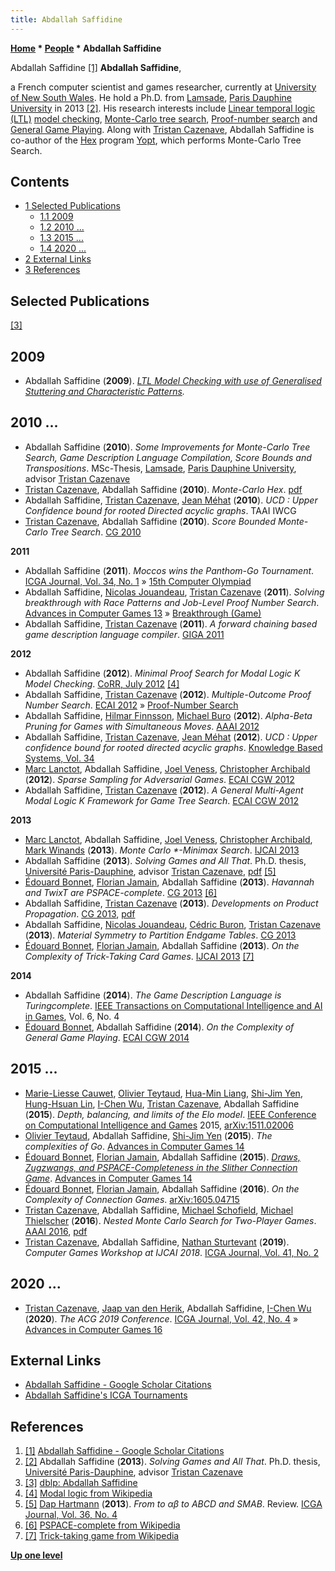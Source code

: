 ```yaml
---
title: Abdallah Saffidine
---
```

**[Home](Home "Home") * [People](People "People") * Abdallah Saffidine**

[](https://scholar.google.com/citations?user=yWzT7LAAAAAJ) Abdallah Saffidine <a id="cite-note-1" href="#cite-ref-1">[1]</a>
**Abdallah Saffidine**,

a French computer scientist and games researcher, currently at [University of New South Wales](https://en.wikipedia.org/wiki/University_of_New_South_Wales).
He hold a Ph.D. from [Lamsade](https://en.wikipedia.org/wiki/Lamsade), [Paris Dauphine University](University_of_Paris#9 "University of Paris") in 2013 <a id="cite-note-2" href="#cite-ref-2">[2]</a>.
His research interests include [Linear temporal logic (LTL)](https://en.wikipedia.org/wiki/Linear_temporal_logic) [model checking](https://en.wikipedia.org/wiki/Model_checking), [Monte-Carlo tree search](Monte-Carlo_Tree_Search "Monte-Carlo Tree Search"), [Proof-number search](Proof-Number_Search "Proof-Number Search") and [General Game Playing](General_Game_Playing "General Game Playing"). Along with [Tristan Cazenave](Tristan_Cazenave "Tristan Cazenave"), Abdallah Saffidine is co-author of the [Hex](Hex "Hex") program [Yopt](https://www.game-ai-forum.org/icga-tournaments/program.php?id=556), which performs Monte-Carlo Tree Search.

## Contents

- [1 Selected Publications](#selected-publications)
  - [1.1 2009](#2009)
  - [1.2 2010 ...](#2010-...)
  - [1.3 2015 ...](#2015-...)
  - [1.4 2020 ...](#2020-...)
- [2 External Links](#external-links)
- [3 References](#references)

## Selected Publications

<a id="cite-note-3" href="#cite-ref-3">[3]</a>

## 2009

- Abdallah Saffidine (**2009**). *[LTL Model Checking with use of Generalised Stuttering and Characteristic Patterns](https://www.semanticscholar.org/paper/LTL-Model-Checking-with-use-of-Generalised-and-Saffidine/34cd42ec27580aa479c7b7c86f8c707c3b4abc47).*

## 2010 ...

- Abdallah Saffidine (**2010**). *Some Improvements for Monte-Carlo Tree Search, Game Description Language Compilation, Score Bounds and Transpositions*. MSc-Thesis, [Lamsade](https://en.wikipedia.org/wiki/Lamsade), [Paris Dauphine University](University_of_Paris#9 "University of Paris"), advisor [Tristan Cazenave](Tristan_Cazenave "Tristan Cazenave")
- [Tristan Cazenave](Tristan_Cazenave "Tristan Cazenave"), Abdallah Saffidine (**2010**). *Monte-Carlo Hex*. [pdf](http://www.lamsade.dauphine.fr/%7Ecazenave/papers/hex.pdf)
- Abdallah Saffidine, [Tristan Cazenave](Tristan_Cazenave "Tristan Cazenave"), [Jean Méhat](Jean_M%C3%A9hat "Jean Méhat") (**2010**). *UCD : Upper Confidence bound for rooted Directed acyclic graphs*. TAAI IWCG
- [Tristan Cazenave](Tristan_Cazenave "Tristan Cazenave"), Abdallah Saffidine (**2010**). *Score Bounded Monte-Carlo Tree Search*. [CG 2010](CG_2010 "CG 2010")

**2011**

- Abdallah Saffidine (**2011**). *Moccos wins the Panthom-Go Tournament*. [ICGA Journal, Vol. 34, No. 1](ICGA_Journal#34_1 "ICGA Journal") » [15th Computer Olympiad](15th_Computer_Olympiad#PanthomGo "15th Computer Olympiad")
- Abdallah Saffidine, [Nicolas Jouandeau](index.php?title=Nicolas_Jouandeau&action=edit&redlink=1 "Nicolas Jouandeau (page does not exist)"), [Tristan Cazenave](Tristan_Cazenave "Tristan Cazenave") (**2011**). *Solving breakthrough with Race Patterns and Job-Level Proof Number Search*. [Advances in Computer Games 13](Advances_in_Computer_Games_13 "Advances in Computer Games 13") » [Breakthrough (Game)](</Breakthrough_(Game)> "Breakthrough (Game)")
- Abdallah Saffidine, [Tristan Cazenave](Tristan_Cazenave "Tristan Cazenave") (**2011**). *A forward chaining based game description language compiler*. [GIGA 2011](http://movingai.com/giga11/cfp.html)

**2012**

- Abdallah Saffidine (**2012**). *Minimal Proof Search for Modal Logic K Model Checking*. [CoRR, July 2012](http://www.informatik.uni-trier.de/~ley/db/journals/corr/corr1207.html#abs-1207-1832) <a id="cite-note-4" href="#cite-ref-4">[4]</a>
- Abdallah Saffidine, [Tristan Cazenave](Tristan_Cazenave "Tristan Cazenave") (**2012**). *Multiple-Outcome Proof Number Search*. [ECAI 2012](http://www.informatik.uni-trier.de/~ley/db/conf/ecai/ecai2012.html#SaffidineC12) » [Proof-Number Search](Proof-Number_Search "Proof-Number Search")
- Abdallah Saffidine, [Hilmar Finnsson](index.php?title=Hilmar_Finnsson&action=edit&redlink=1 "Hilmar Finnsson (page does not exist)"), [Michael Buro](Michael_Buro "Michael Buro") (**2012**). *Alpha-Beta Pruning for Games with Simultaneous Moves*. [AAAI 2012](AAAI "AAAI")
- Abdallah Saffidine, [Tristan Cazenave](Tristan_Cazenave "Tristan Cazenave"), [Jean Méhat](Jean_M%C3%A9hat "Jean Méhat") (**2012**). *UCD : Upper confidence bound for rooted directed acyclic graphs*. [Knowledge Based Systems, Vol. 34](http://www.informatik.uni-trier.de/~ley/db/journals/kbs/kbs34.html#SaffidineCM12)
- [Marc Lanctot](Marc_Lanctot "Marc Lanctot"), Abdallah Saffidine, [Joel Veness](Joel_Veness "Joel Veness"), [Christopher Archibald](index.php?title=Christopher_Archibald&action=edit&redlink=1 "Christopher Archibald (page does not exist)") (**2012**). *Sparse Sampling for Adversarial Games*. [ECAI CGW 2012](index.php?title=ECAI_CGW_2012&action=edit&redlink=1 "ECAI CGW 2012 (page does not exist)")
- Abdallah Saffidine, [Tristan Cazenave](Tristan_Cazenave "Tristan Cazenave") (**2012**). *A General Multi-Agent Modal Logic K Framework for Game Tree Search*. [ECAI CGW 2012](index.php?title=ECAI_CGW_2012&action=edit&redlink=1 "ECAI CGW 2012 (page does not exist)")

**2013**

- [Marc Lanctot](Marc_Lanctot "Marc Lanctot"), Abdallah Saffidine, [Joel Veness](Joel_Veness "Joel Veness"), [Christopher Archibald](index.php?title=Christopher_Archibald&action=edit&redlink=1 "Christopher Archibald (page does not exist)"), [Mark Winands](Mark_Winands "Mark Winands") (**2013**). *Monte Carlo \*-Minimax Search*. [IJCAI 2013](Conferences#IJCAI "Conferences")
- Abdallah Saffidine (**2013**). *Solving Games and All That*. Ph.D. thesis, [Université Paris-Dauphine](University_of_Paris#9 "University of Paris"), advisor [Tristan Cazenave](Tristan_Cazenave "Tristan Cazenave"), [pdf](http://cgi.cse.unsw.edu.au/~abdallahs/Papers/2013/Solving%20Games%20and%20All%20That.pdf) <a id="cite-note-5" href="#cite-ref-5">[5]</a>
- [Édouard Bonnet](index.php?title=Edouard_Bonnet&action=edit&redlink=1 "Edouard Bonnet (page does not exist)"), [Florian Jamain](index.php?title=Florian_Jamain&action=edit&redlink=1 "Florian Jamain (page does not exist)"), Abdallah Saffidine (**2013**). *Havannah and TwixT are PSPACE-complete*. [CG 2013](CG_2013 "CG 2013") <a id="cite-note-6" href="#cite-ref-6">[6]</a>
- Abdallah Saffidine, [Tristan Cazenave](Tristan_Cazenave "Tristan Cazenave") (**2013**). *Developments on Product Propagation*. [CG 2013](CG_2013 "CG 2013"), [pdf](http://www.lamsade.dauphine.fr/~cazenave/papers/probabilitySearch.pdf)
- Abdallah Saffidine, [Nicolas Jouandeau](index.php?title=Nicolas_Jouandeau&action=edit&redlink=1 "Nicolas Jouandeau (page does not exist)"), [Cédric Buron](index.php?title=C%C3%A9dric_Buron&action=edit&redlink=1 "Cédric Buron (page does not exist)"), [Tristan Cazenave](Tristan_Cazenave "Tristan Cazenave") (**2013**). *Material Symmetry to Partition Endgame Tables*. [CG 2013](CG_2013 "CG 2013")
- [Édouard Bonnet](index.php?title=Edouard_Bonnet&action=edit&redlink=1 "Edouard Bonnet (page does not exist)"), [Florian Jamain](index.php?title=Florian_Jamain&action=edit&redlink=1 "Florian Jamain (page does not exist)"), Abdallah Saffidine (**2013**). *On the Complexity of Trick-Taking Card Games*. [IJCAI 2013](http://www.informatik.uni-trier.de/~ley/db/conf/ijcai/ijcai2013.html#BonnetJS13) <a id="cite-note-7" href="#cite-ref-7">[7]</a>

**2014**

- Abdallah Saffidine (**2014**). *The Game Description Language is Turingcomplete*. [IEEE Transactions on Computational Intelligence and AI in Games](IEEE#TOCIAIGAMES "IEEE"), Vol. 6, No. 4
- [Édouard Bonnet](index.php?title=Edouard_Bonnet&action=edit&redlink=1 "Edouard Bonnet (page does not exist)"), Abdallah Saffidine (**2014**). *On the Complexity of General Game Playing*. [ECAI CGW 2014](index.php?title=ECAI_CGW_2014&action=edit&redlink=1 "ECAI CGW 2014 (page does not exist)")

## 2015 ...

- [Marie-Liesse Cauwet](index.php?title=Marie-Liesse_Cauwet&action=edit&redlink=1 "Marie-Liesse Cauwet (page does not exist)"), [Olivier Teytaud](Olivier_Teytaud "Olivier Teytaud"), [Hua-Min Liang](index.php?title=Hua-Min_Liang&action=edit&redlink=1 "Hua-Min Liang (page does not exist)"), [Shi-Jim Yen](Shi-Jim_Yen "Shi-Jim Yen"), [Hung-Hsuan Lin](Hung-Hsuan_Lin "Hung-Hsuan Lin"), [I-Chen Wu](I-Chen_Wu "I-Chen Wu"), [Tristan Cazenave](Tristan_Cazenave "Tristan Cazenave"), Abdallah Saffidine (**2015**). *Depth, balancing, and limits of the Elo model*. [IEEE Conference on Computational Intelligence and Games](IEEE#CIG "IEEE") 2015, [arXiv:1511.02006](https://arxiv.org/abs/1511.02006)
- [Olivier Teytaud](Olivier_Teytaud "Olivier Teytaud"), Abdallah Saffidine, [Shi-Jim Yen](Shi-Jim_Yen "Shi-Jim Yen") (**2015**). *The complexities of Go*. [Advances in Computer Games 14](Advances_in_Computer_Games_14 "Advances in Computer Games 14")
- [Édouard Bonnet](index.php?title=Edouard_Bonnet&action=edit&redlink=1 "Edouard Bonnet (page does not exist)"), [Florian Jamain](index.php?title=Florian_Jamain&action=edit&redlink=1 "Florian Jamain (page does not exist)"), Abdallah Saffidine (**2015**). *[Draws, Zugzwangs, and PSPACE-Completeness in the Slither Connection Game](https://link.springer.com/chapter/10.1007/978-3-319-27992-3_15)*. [Advances in Computer Games 14](Advances_in_Computer_Games_14 "Advances in Computer Games 14")
- [Édouard Bonnet](index.php?title=Edouard_Bonnet&action=edit&redlink=1 "Edouard Bonnet (page does not exist)"), [Florian Jamain](index.php?title=Florian_Jamain&action=edit&redlink=1 "Florian Jamain (page does not exist)"), Abdallah Saffidine (**2016**). *On the Complexity of Connection Games*. [arXiv:1605.04715](https://arxiv.org/abs/1605.04715)
- [Tristan Cazenave](Tristan_Cazenave "Tristan Cazenave"), Abdallah Saffidine, [Michael Schofield](index.php?title=Michael_Schofield&action=edit&redlink=1 "Michael Schofield (page does not exist)"), [Michael Thielscher](Michael_Thielscher "Michael Thielscher") (**2016**). *Nested Monte Carlo Search for Two-Player Games*. [AAAI 2016](Conferences#AAAI-2016 "Conferences"), [pdf](https://www.aaai.org/ocs/index.php/AAAI/AAAI16/paper/view/12134/11652)
- [Tristan Cazenave](Tristan_Cazenave "Tristan Cazenave"), Abdallah Saffidine, [Nathan Sturtevant](Nathan_Sturtevant "Nathan Sturtevant") (**2019**). *Computer Games Workshop at IJCAI 2018*. [ICGA Journal, Vol. 41, No. 2](ICGA_Journal#41_2 "ICGA Journal")

## 2020 ...

- [Tristan Cazenave](Tristan_Cazenave "Tristan Cazenave"), [Jaap van den Herik](Jaap_van_den_Herik "Jaap van den Herik"), Abdallah Saffidine, [I-Chen Wu](I-Chen_Wu "I-Chen Wu") (**2020**). *The ACG 2019 Conference*. [ICGA Journal, Vol. 42, No. 4](ICGA_Journal#42_4 "ICGA Journal") » [Advances in Computer Games 16](Advances_in_Computer_Games_16 "Advances in Computer Games 16")

## External Links

- [Abdallah Saffidine - Google Scholar Citations](https://scholar.google.com/citations?user=yWzT7LAAAAAJ)
- [Abdallah Saffidine's ICGA Tournaments](https://www.game-ai-forum.org/icga-tournaments/person.php?id=560)

## References

1. <a id="cite-ref-1" href="#cite-note-1">[1]</a> [Abdallah Saffidine - Google Scholar Citations](https://scholar.google.com/citations?user=yWzT7LAAAAAJ)
1. <a id="cite-ref-2" href="#cite-note-2">[2]</a> Abdallah Saffidine (**2013**). *Solving Games and All That*. Ph.D. thesis, [Université Paris-Dauphine](University_of_Paris#9 "University of Paris"), advisor [Tristan Cazenave](Tristan_Cazenave "Tristan Cazenave")
1. <a id="cite-ref-3" href="#cite-note-3">[3]</a> [dblp: Abdallah Saffidine](http://www.informatik.uni-trier.de/~ley/db/indices/a-tree/s/Saffidine:Abdallah.html)
1. <a id="cite-ref-4" href="#cite-note-4">[4]</a> [Modal logic from Wikipedia](https://en.wikipedia.org/wiki/Modal_logic)
1. <a id="cite-ref-5" href="#cite-note-5">[5]</a> [Dap Hartmann](Dap_Hartmann "Dap Hartmann") (**2013**). *From to αβ to ABCD and SMAB*. Review. [ICGA Journal, Vol. 36, No. 4](ICGA_Journal#36_4 "ICGA Journal")
1. <a id="cite-ref-6" href="#cite-note-6">[6]</a> [PSPACE-complete from Wikipedia](https://en.wikipedia.org/wiki/PSPACE-complete)
1. <a id="cite-ref-7" href="#cite-note-7">[7]</a> [Trick-taking game from Wikipedia](https://en.wikipedia.org/wiki/Trick-taking_game)

**[Up one level](People "People")**

